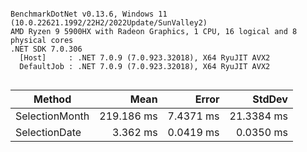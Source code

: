 ```

BenchmarkDotNet v0.13.6, Windows 11 (10.0.22621.1992/22H2/2022Update/SunValley2)
AMD Ryzen 9 5900HX with Radeon Graphics, 1 CPU, 16 logical and 8 physical cores
.NET SDK 7.0.306
  [Host]     : .NET 7.0.9 (7.0.923.32018), X64 RyuJIT AVX2
  DefaultJob : .NET 7.0.9 (7.0.923.32018), X64 RyuJIT AVX2


```
|         Method |       Mean |     Error |     StdDev |
|--------------- |-----------:|----------:|-----------:|
| SelectionMonth | 219.186 ms | 7.4371 ms | 21.3384 ms |
|  SelectionDate |   3.362 ms | 0.0419 ms |  0.0350 ms |
